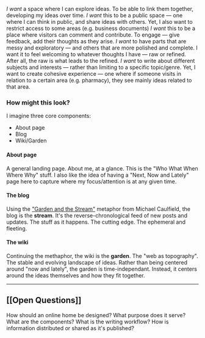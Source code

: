 *I want* a space where I can explore ideas. To be able to link them together, developing my ideas over time. 
*I want* this to be a public space — one where I can think in public, and share ideas with others. Yet, I also want to restrict access to some areas (e.g. business documents)
*I want* this to be a place where visitors can comment and contribute. To engage — give feedback, add their thoughts as they arise. 
*I want* to have parts that are messy and exploratory — and others that are more polished and complete. I want it to feel welcoming to whatever thoughts I have —  raw or refined. After all, the raw is what leads to the refined.
*I want* to write about different subjects and interests — rather than limiting to a specific topic/genre. Yet, I want to create cohesive experience — one where if someone visits in relation to a certain area (e.g. pharmacy), they see mainly ideas related to that area.

### How might this look?
I imagine three core components:
- About page
- Blog
- Wiki/Garden

#### About page
A general landing page. 
About me, at a glance. 
This is the "Who What When Where Why" stuff.
I also like the idea of having a "Next, Now and Lately" page here to capture where my focus/attention is at any given time.

#### The blog
Using the ["Garden and the Stream"](https://hapgood.us/2015/10/17/the-garden-and-the-stream-a-technopastoral/) metaphor from Michael Caulfield, the blog is the **stream**. 
It's the reverse-chronological feed of new posts and updates. The stuff as it happens. The cutting edge. The ephemeral and fleeting.

#### The wiki
Continuing the methaphor, the wiki is the **garden**. The "web as topography". The stable and evolving landscape of ideas. Rather than being centered around "now and lately", the garden is time-independant. Instead, it centers around the ideas themselves and how they fit together. 

---
## [[Open Questions]]
How should an online home be designed? 
What purpose does it serve?
What are the components?
What is the writing workflow?
How is information distributed or shared as it's published?